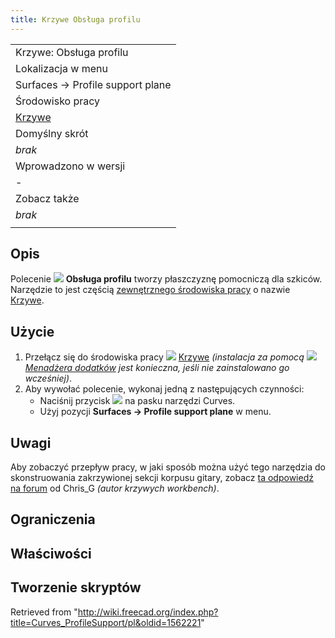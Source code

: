 ```yaml
---
title: Krzywe Obsługa profilu
---
```

|  |
| --- |
| Krzywe: Obsługa profilu |
| Lokalizacja w menu |
| Surfaces → Profile support plane |
| Środowisko pracy |
| [Krzywe](/Curves_Workbench/pl "Curves Workbench/pl") |
| Domyślny skrót |
| *brak* |
| Wprowadzono w wersji |
| - |
| Zobacz także |
| *brak* |
|  |

## Opis

Polecenie ![](/images/Curves_ProfileSupport.svg) **Obsługa profilu** tworzy płaszczyznę pomocniczą dla szkiców. Narzędzie to jest częścią [zewnętrznego środowiska pracy](/External_workbenches/pl "External workbenches/pl") o nazwie [Krzywe](/Curves_Workbench/pl "Curves Workbench/pl").

## Użycie

1. Przełącz się do środowiska pracy ![](/images/Curves_workbench_icon.svg) [Krzywe](/Curves_Workbench/pl "Curves Workbench/pl") *(instalacja za pomocą ![](/images/Std_AddonMgr.svg) [Menadżera dodatków](/Std_AddonMgr/pl "Std AddonMgr/pl") jest konieczna, jeśli nie zainstalowano go wcześniej)*.
2. Aby wywołać polecenie, wykonaj jedną z następujących czynności:
   * Naciśnij przycisk ![](/images/Curves_ProfileSupport.svg) na pasku narzędzi Curves.
   * Użyj pozycji **Surfaces → Profile support plane** w menu.

## Uwagi

Aby zobaczyć przepływ pracy, w jaki sposób można użyć tego narzędzia do skonstruowania zakrzywionej sekcji korpusu gitary, zobacz [ta odpowiedź na forum](https://forum.freecadweb.org/viewtopic.php?f=3&t=22675&start=90#p203978) od Chris\_G *(autor krzywych workbench)*.

## Ograniczenia

## Właściwości

## Tworzenie skryptów

Retrieved from "<http://wiki.freecad.org/index.php?title=Curves_ProfileSupport/pl&oldid=1562221>"